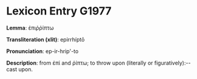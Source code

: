 # Lexicon Entry G1977

**Lemma**: ἐπιῤῥίπτω

**Transliteration (xlit)**: epirrhíptō

**Pronunciation**: ep-ir-hrip'-to

**Description**:
from ἐπί and ῥίπτω; to throw upon (literally or figuratively):--cast upon.
